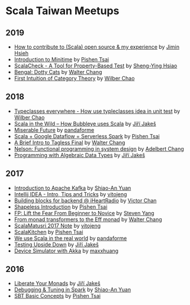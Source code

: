 # Scala Taiwan Meetups

## 2019
* [How to contribute to (Scala) open source & my experience](2019/2019-11-05-How_to_contribute_to_(Scala)_open_source_&_my_experience) by [Jimin Hsieh](https://github.com/jiminhsieh)
* [Introduction to Minitime](https://speakerdeck.com/pishen/introduction-to-minitime) by [Pishen Tsai](https://github.com/pishen)
* [ScalaCheck - A Tool for Property-Based Test](2019/2019-07-16-Property-Based_Testing/) by [Sheng-Ying Hsiao](https://github.com/parallelgithub)
* [Bengal: Dotty Cats](2019/2019-03-28-Bengal_Dotty_Cats/) by [Walter Chang](https://github.com/weihsiu)
* [First Intuition of Category Theory](2019/2019-02-26-First_Intuition_of_Category_Theory/) by [Wilber Chao](https://github.com/cecol)

## 2018
* [Typeclasses everywhere - How use typleclasses idea in unit test](2018/2018-12-20-Typeclasses_everywhere/) by [Wilber Chao](https://github.com/cecol)
* [Scala in the Wild – How Bubbleye uses Scala](2018/2018-11-13-Scala_in_Bubbleye/) by [Jiří Jakeš](https://github.com/jirijakes)
* [Miserable Future](2018/2018-08-21-Miserable_Future/) by [pandaforme](https://github.com/pandaforme)
* [Scala + Google Dataflow = Serverless Spark](https://speakerdeck.com/pishen/scala-plus-google-dataflow-equals-serverless-spark) by [Pishen Tsai](https://github.com/pishen)
* [A Brief Intro to Tagless Final](2018/2018-05-15-A_Brief_Intro_to_Tagless_Final/) by [Walter Chang](https://github.com/weihsiu)
* [Nelson: Functional programming in system design](2018/2018-04-03-Nelson_FP_in_system_design/) by [Adelbert Chang](https://github.com/adelbertc)
* [Programming with Algebraic Data Types](2018/2018-03-07-Programming_with_Algebraic_Data_Types/) by [Jiří Jakeš](https://github.com/jirijakes)

## 2017
* [Introduction to Apache Kafka](https://www.slideshare.net/ShiaoAnYuan/introduction-to-apache-kafka-84009739) by [Shiao-An Yuan](https://github.com/sayuan)
* [Intellij IDEA - Intro, Tips and Tricks](https://www.slideshare.net/vitojeng/intellij-idea-intro-tips-and-tricks-82511473) by [vitojeng](https://github.com/vitojeng)
* [Building blocks for backend @ iHeartRadio](2017/2017-08-29-Building_blocks_for_backend/) by [Victor Chan](https://github.com/joyfulvillage)
* [Shapeless Introduction](https://speakerdeck.com/pishen/shapeless-introduction) by [Pishen Tsai](https://github.com/pishen)
* [FP: Lift the Fear From Beginner to Novice](2017/2017-06-07-FP_Lift_The_Fear_From_Beginner_to_Novice/) by [Steven Yang](https://github.com/lunaspeed)
* [From monad transformers to the Eff monad](2017/2017-05-10-From_monad_transformers_to_the_Eff_monads/) by [Walter Chang](https://github.com/weihsiu)
* [ScalaMatusri 2017 Note](2017/2017-04-12-ScalaMatsuri_2017_Note/) by [vitojeng](https://github.com/vitojeng)
* [ScalaKitchen](https://speakerdeck.com/pishen/scalakitchen) by [Pishen Tsai](https://github.com/pishen)
* [We use Scala in the real world](2017/2017-03-09-We_Use_Scala_In_The_Real_World/) by [pandaforme](https://github.com/pandaforme)
* [Testing Upside Down](2017/2017-02-15-Testing_Upside_Down/) by [Jiří Jakeš](https://github.com/jirijakes)
* [Device Simulator with Akka](2017/2017-01-11-Device_Simulator_with_Akka/) by [maxxhuang](https://github.com/maxxhuang)

## 2016
* [Liberate Your Monads](2016/2016-12-21-Liberate_Your_Monads/) by [Jiří Jakeš](https://github.com/jirijakes)
* [Debugging & Tuning in Spark](https://www.slideshare.net/ShiaoAnYuan/debugging-tuning-in-spark) by [Shiao-An Yuan](https://github.com/sayuan)
* [SBT Basic Concepts](https://speakerdeck.com/pishen/sbt-basic-concepts) by [Pishen Tsai](https://github.com/pishen)
